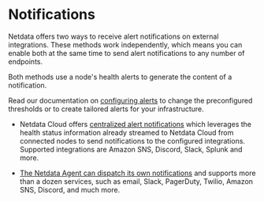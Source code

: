 # Notifications

Netdata offers two ways to receive alert notifications on external integrations. These methods work independently, which means you can enable both at the same time to send alert notifications to any number of endpoints.

Both methods use a node's health alerts to generate the content of a notification. 

Read our documentation on [configuring alerts](https://github.com/netdata/netdata/blob/master/src/health/REFERENCE.md) to change the preconfigured thresholds or to create tailored alerts for your infrastructure.

- Netdata Cloud offers [centralized alert notifications](https://learn.netdata.cloud/docs/alerts-&-notifications/notifications/centralized-cloud-notifications) which leverages the health status information already streamed to Netdata Cloud from connected nodes to send notifications to the configured integrations. Supported integrations are Amazon SNS, Discord, Slack, Splunk and more.

- [The Netdata Agent can dispatch its own notifications](https://learn.netdata.cloud/docs/alerts-&-notifications/notifications/agent-dispatched-notifications) and supports more than a dozen services, such as email, Slack, PagerDuty, Twilio, Amazon SNS, Discord, and much more.
